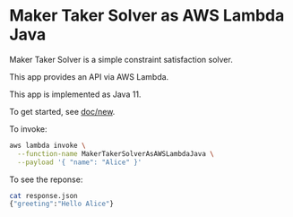# Maker Taker Solver as AWS Lambda Java

Maker Taker Solver is a simple constraint satisfaction solver.

This app provides an API via AWS Lambda.

This app is implemented as Java 11.

To get started, see [doc/new](doc/new).

To invoke:

```sh
aws lambda invoke \
  --function-name MakerTakerSolverAsAWSLambdaJava \
  --payload '{ "name": "Alice" }'
```

To see the reponse:

```sh
cat response.json
{"greeting":"Hello Alice"}
```

